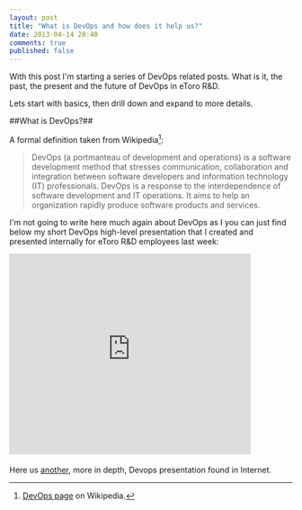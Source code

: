 ```yaml
---
layout: post
title: "What is DevOps and how does it help us?"
date: 2013-04-14 20:40
comments: true
published: false
---
```


With this post I'm starting a series of DevOps related posts. What is it, the past, the present and the future of DevOps in eToro R&D.

Lets start with basics, then drill down and expand to more details.

##What is DevOps?##

A formal definition taken from Wikipedia[^footnote]:

> DevOps (a portmanteau of development and operations) is a software development method that stresses communication, collaboration and integration between software developers and information technology (IT) professionals. DevOps is a response to the interdependence of software development and IT operations. It aims to help an organization rapidly produce software products and services.

I'm not going to write here much again about DevOps as I you can just find below my short DevOps high-level presentation that I created and presented internally for eToro R&D employees last week:

<iframe src="http://www.slideshare.net/slideshow/embed_code/18801475" width="427" height="356" frameborder="0" marginwidth="0" marginheight="0" scrolling="no" style="border:1px solid #CCC;border-width:1px 1px 0;margin-bottom:5px" allowfullscreen webkitallowfullscreen mozallowfullscreen> </iframe>

Here us [another](http://www.slideshare.net/geekle/devops-5348895), more in depth,  Devops presentation found in Internet.

[^footnote]: [DevOps page](http://en.wikipedia.org/wiki/DevOps) on Wikipedia. 